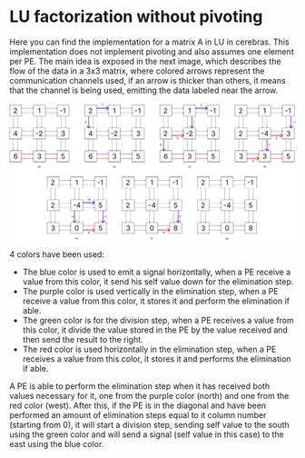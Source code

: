 # LU factorization without pivoting

Here you can find the implementation for a matrix A in LU in cerebras. This implementation does not implement pivoting and also assumes one element per PE.
The main idea is exposed in the next image, which describes the flow of the data in a 3x3 matrix, where colored arrows represent the communication channels used, if an arrow is thicker than others, it means that the channel is being used, emitting the data labeled near the arrow.

![Alt text](./cerebras_lu.png "LU_cerebras")

4 colors have been used:
 - The blue color is used to emit a signal horizontally, when a PE receive a value from this color, it send his self value down for the elimination step.
 - The purple color is used vertically in the elimination step, when a PE receive a value from this color, it stores it and perform the elimination if able.
 - The green color is for the division step, when a PE receives a value from this color, it divide the value stored in the PE by the value received and then send the result to the right.
 - The red color is used horizontally in the elimination step, when a PE receives a value from this color, it stores it and performs the elimination if able.

A PE is able to perform the elimination step when it has received both values necessary for it, one from the purple color (north) and one from the red color (west). After this, if the PE is in the diagonal and have been performed an amount of elimination steps equal to it column number (starting from 0), it will start a division step, sending self value to the south using the green color and will send a signal (self value in this case) to the east using the blue color.